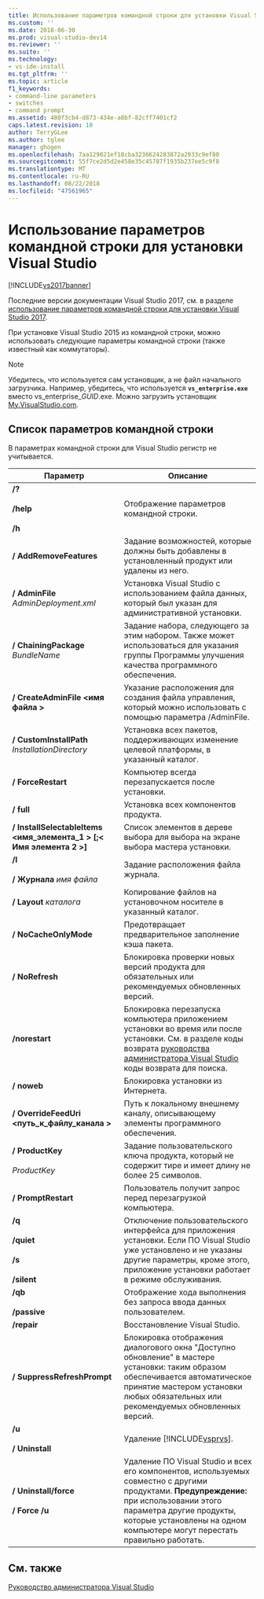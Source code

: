 ```yaml
---
title: Использование параметров командной строки для установки Visual Studio | Документация Майкрософт
ms.custom: ''
ms.date: 2018-06-30
ms.prod: visual-studio-dev14
ms.reviewer: ''
ms.suite: ''
ms.technology:
- vs-ide-install
ms.tgt_pltfrm: ''
ms.topic: article
f1_keywords:
- command-line parameters
- switches
- command prompt
ms.assetid: 480f3cb4-d873-434e-a8bf-82cff7401cf2
caps.latest.revision: 10
author: TerryGLee
ms.author: tglee
manager: ghogen
ms.openlocfilehash: 7aa129021ef18cba3236624283872a2933c9ef80
ms.sourcegitcommit: 55f7ce2d5d2e458e35c45787f1935b237ee5c9f8
ms.translationtype: MT
ms.contentlocale: ru-RU
ms.lasthandoff: 08/22/2018
ms.locfileid: "47561965"
---
```

# <a name="use-command-line-parameters-to-install-visual-studio"></a>Использование параметров командной строки для установки Visual Studio
[!INCLUDE[vs2017banner](../includes/vs2017banner.md)]

Последние версии документации Visual Studio 2017, см. в разделе [использование параметров командной строки для установки Visual Studio 2017](https://docs.microsoft.com/visualstudio/install/use-command-line-parameters-to-install-visual-studio).

При установке Visual Studio 2015 из командной строки, можно использовать следующие параметры командной строки (также известный как коммутаторы).  
  
> [!NOTE]
>  Убедитесь, что используется сам установщик, а не файл начального загрузчика. Например, убедитесь, что используется **`vs_enterprise.exe`** вместо vs_enterprise_*GUID*.exe. Можно загрузить установщик [My.VisualStudio.com](https://my.visualstudio.com/downloads?q=visual%20studio%20enterprise%202015).  
  
## <a name="list-of-command-line-parameters"></a>Список параметров командной строки  
 В параметрах командной строки для Visual Studio регистр не учитывается.  
  
|Параметр|Описание|  
|---------------|-----------------|  
|**/?**<br /><br /> **/help**<br /><br /> **/h**|Отображение параметров командной строки.|  
|**/ AddRemoveFeatures**|Задание возможностей, которые должны быть добавлены в установленный продукт или удалены из него.|  
|**/ AdminFile** *AdminDeployment.xml*|Установка Visual Studio с использованием файла данных, который был указан для административной установки.|  
|**/ ChainingPackage** *BundleName*|Задание набора, следующего за этим набором. Также может использоваться для указания группы Программы улучшения качества программного обеспечения.|  
|**/ CreateAdminFile \<имя файла >**|Указание расположения для создания файла управления, который можно использовать с помощью параметра /AdminFile.|  
|**/ CustomInstallPath** *InstallationDirectory*|Установка всех пакетов, поддерживающих изменение целевой платформы, в указанный каталог.|  
|**/ ForceRestart**|Компьютер всегда перезапускается после установки.|  
|**/ full**|Установка всех компонентов продукта.|  
|**/ InstallSelectableItems \<имя_элемента_1 > [;\< Имя элемента 2 >]**|Список элементов в дереве выбора для выбора на экране выбора мастера установки.|  
|**/l**<br /><br /> **/ Журнала** *имя файла*|Задание расположения файла журнала.|  
|**/ Layout** *каталога*|Копирование файлов на установочном носителе в указанный каталог.|  
|**/ NoCacheOnlyMode**|Предотвращает предварительное заполнение кэша пакета.|  
|**/ NoRefresh**|Блокировка проверки новых версий продукта для обязательных или рекомендуемых обновленных версий.|  
|**/norestart**|Блокировка перезапуска компьютера приложением установки во время или после установки. См. в разделе коды возврата [руководства администратора Visual Studio](../install/visual-studio-administrator-guide.md) коды возврата для поиска.|  
|**/ noweb**|Блокировка установки из Интернета.|  
|**/ OverrideFeedUri \<путь_к_файлу_канала >**|Путь к локальному внешнему каналу, описывающему элементы программного обеспечения.|  
|**/ ProductKey**<br /><br /> *ProductKey*|Задание пользовательского ключа продукта, который не содержит тире и имеет длину не более 25 символов.|  
|**/ PromptRestart**|Пользователь получит запрос перед перезагрузкой компьютера.|  
|**/q**<br /><br /> **/quiet**<br /><br /> **/s**<br /><br /> **/silent**|Отключение пользовательского интерфейса для приложения установки. Если ПО Visual Studio уже установлено и не указаны другие параметры, кроме этого, приложение установки работает в режиме обслуживания.|  
|**/qb**<br /><br /> **/passive**|Отображение хода выполнения без запроса ввода данных пользователем.|  
|**/repair**|Восстановление Visual Studio.|  
|**/ SuppressRefreshPrompt**|Блокировка отображения диалогового окна "Доступно обновление" в мастере установки: таким образом обеспечивается автоматическое принятие мастером установки любых обязательных или рекомендуемых обновленных версий.|  
|**/u**<br /><br /> **/ Uninstall**|Удаление [!INCLUDE[vsprvs](../includes/vsprvs-md.md)].|  
|**/ Uninstall/force**<br /><br /> **/ Force /u**|Удаление ПО Visual Studio и всех его компонентов, используемых совместно с другими продуктами. **Предупреждение:** при использовании этого параметра другие продукты, которые установлены на одном компьютере могут перестать правильно работать.|  
  
## <a name="see-also"></a>См. также  
 [Руководство администратора Visual Studio](../install/visual-studio-administrator-guide.md)